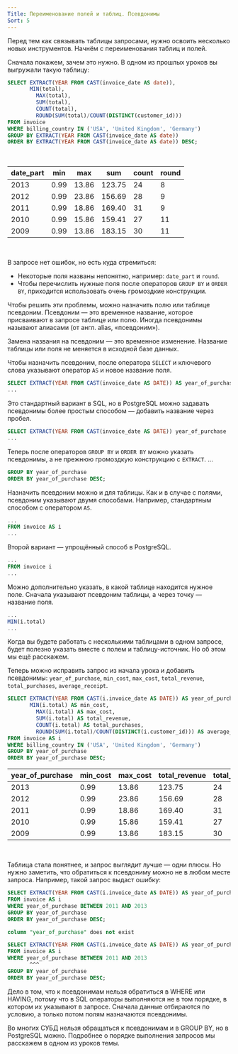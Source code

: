 ```yaml
---
Title: Переименование полей и таблиц. Псевдонимы
Sort: 5
---
```


Перед тем как связывать таблицы запросами, нужно освоить несколько новых инструментов. Начнём с переименования таблиц и полей. 

Сначала покажем, зачем это нужно. В одном из прошлых уроков вы выгружали такую таблицу:

```SQL
SELECT EXTRACT(YEAR FROM CAST(invoice_date AS date)),
       MIN(total),
         MAX(total),
         SUM(total),
         COUNT(total),
         ROUND(SUM(total)/COUNT(DISTINCT(customer_id)))
FROM invoice
WHERE billing_country IN ('USA', 'United Kingdom', 'Germany')
GROUP BY EXTRACT(YEAR FROM CAST(invoice_date AS date))
ORDER BY EXTRACT(YEAR FROM CAST(invoice_date AS date)) DESC;
```
<br >

date_part|	min|	max|	sum|	count|	round
--|--|--|--|--|--
2013|	0.99|	13.86|	123.75|	24|	8
2012|	0.99|	23.86|	156.69|	28|	9
2011|	0.99|	18.86|	169.40|	31|	9
2010|	0.99|	15.86|	159.41|	27|	11
2009|	0.99|	13.86|	183.15|	30|	11
<br>

В запросе нет ошибок, но есть куда стремиться:
- Некоторые поля названы непонятно, например: `date_part` и `round`.
- Чтобы перечислить нужные поля после операторов `GROUP BY` и `ORDER BY`, приходится использовать очень громоздкие конструкции.

Чтобы решить эти проблемы, можно назначить полю или таблице псевдоним. Псевдоним — это временное название, которое присваивают в запросе таблице или полю. Иногда псевдонимы называют алиасами (от англ. alias, «псевдоним»).

Замена названия на псевдоним — это временное изменение. Название таблицы или поля не меняется в исходной базе данных. 

Чтобы назначить псевдоним, после оператора `SELECT` и ключевого слова указывают оператор `AS` и новое название поля. 

```SQL
SELECT EXTRACT(YEAR FROM CAST(invoice_date AS DATE)) AS year_of_purchase
... 
```

Это стандартный вариант в SQL, но в PostgreSQL можно задавать псевдонимы более простым способом — добавить название через пробел.

```SQL
SELECT EXTRACT(YEAR FROM CAST(invoice_date AS DATE)) year_of_purchase
... 
```


Теперь после операторов `GROUP BY` и `ORDER BY` можно указать псевдонимы, а не прежнюю громоздкую конструкцию с `EXTRACT`.
...

```SQL
GROUP BY year_of_purchase
ORDER BY year_of_purchase DESC; 
```

Назначить псевдоним можно и для таблицы. Как и в случае с полями, псевдоним указывают двумя способами. Например, стандартным способом с оператором `AS`.

```SQL
...
FROM invoice AS i
... 
```


Второй вариант — упрощённый способ в PostgreSQL.

```SQL
...
FROM invoice i
... 
```

Можно дополнительно указать, в какой таблице находится нужное поле. Сначала указывают псевдоним таблицы, а через точку — название поля. 

```SQL
...
MIN(i.total)
... 
```

Когда вы будете работать с несколькими таблицами в одном запросе, будет полезно указать вместе с полем и таблицу-источник. Но об этом мы ещё расскажем.

Теперь можно исправить запрос из начала урока и добавить псевдонимы: `year_of_purchase`, `min_cost`, `max_cost`, `total_revenue`, `total_purchases`, `average_receipt`. 

```SQL
SELECT EXTRACT(YEAR FROM CAST(i.invoice_date AS DATE)) AS year_of_purchase,
       MIN(i.total) AS min_cost,
         MAX(i.total) AS max_cost,
         SUM(i.total) AS total_revenue,
         COUNT(i.total) AS total_purchases,
         ROUND(SUM(i.total)/COUNT(DISTINCT(i.customer_id))) AS average_receipt
FROM invoice AS i
WHERE billing_country IN ('USA', 'United Kingdom', 'Germany')
GROUP BY year_of_purchase
ORDER BY year_of_purchase DESC; 
```

year_of_purchase|	min_cost|	max_cost|	total_revenue|	total_purchases|	average_receipt
--|--|--|--|--|--
2013|	0.99|	13.86|	123.75|	24|	8
2012|	0.99|	23.86|	156.69|	28|	9
2011|	0.99|	18.86|	169.40|	31|	9
2010|	0.99|	15.86|	159.41|	27|	11
2009|	0.99|	13.86|	183.15|	30|	11
<br>

Таблица стала понятнее, и запрос выглядит лучше — одни плюсы. Но нужно заметить, что обратиться к псевдониму можно не в любом месте запроса. Например, такой запрос выдаст ошибку:

```SQL
SELECT EXTRACT(YEAR FROM CAST(i.invoice_date AS DATE)) AS year_of_purchase
FROM invoice AS i
WHERE year_of_purchase BETWEEN 2011 AND 2013
GROUP BY year_of_purchase
ORDER BY year_of_purchase DESC; 
```

```SQL
column "year_of_purchase" does not exist

SELECT EXTRACT(YEAR FROM CAST(i.invoice_date AS DATE)) AS year_of_purchase
FROM invoice AS i
WHERE year_of_purchase BETWEEN 2011 AND 2013
       ^^^
GROUP BY year_of_purchase
ORDER BY year_of_purchase DESC; 
```

Дело в том, что к псевдонимам нельзя обратиться в WHERE или HAVING, потому что в SQL операторы выполняются не в том порядке, в котором их указывают в запросе. Сначала данные отбираются по условию, а только потом полям назначаются псевдонимы.

Во многих СУБД нельзя обращаться к псевдонимам и в GROUP BY, но в PostgreSQL можно. Подробнее о порядке выполнения запросов мы расскажем в одном из уроков темы.

